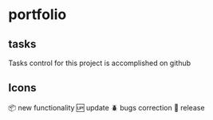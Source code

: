 # portfolio

## tasks

Tasks control for this project is accomplished on github

## Icons

:package: new functionality
:up: update
:beetle: bugs correction
:checkered_flag: release

